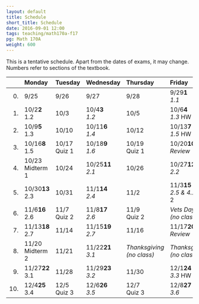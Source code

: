 ```yaml
---
layout: default
title: Schedule
short_title: Schedule
date: 2016-09-01 12:00
tags: teaching/math170a-f17
pg: Math 170A
weight: 600
---
```


This is a tentative schedule. Apart from the dates of exams, it may change. Numbers refer to sections of the textbook.

<table class="schedule">
        <thead>
            <tr class="header">
                <th align="right"></th>
                <th align="left">Monday</th>
                <th align="left">Tuesday</th>
                <th align="left">Wednesday</th>
                <th align="left">Thursday</th>
                <th align="left">Friday</th>
</tr>
    </thead>
    <tbody>
        <tr class="even">
            <td align="right">0.</td>
            <td align="left"><span class="right">9/25</span><span class="left"><b></b></span><br></td>
            <td align="left"><span class="right">9/26</span><span class="left"><b></b></span><br></td>
            <td align="left"><span class="right">9/27</span><span class="left"><b></b></span><br><em></em></td>
            <td align="left"><span class="right">9/28</span><span class="left"><b></b></span><br></td>
            <td align="left"><span class="right">9/29</span><span class="left"><b>1</b></span><br><em>1.1</em></td>
        </tr>
        <tr class="even">
            <td align="right">1.</td>
            <td align="left"><span class="right">10/2</span><span class="left"><b>2</b></span><br>1.2</td>
            <td align="left"><span class="right">10/3</span><span class="left"><b></b></span><br></td>
            <td align="left"><span class="right">10/4</span><span class="left"><b>3</b></span><br><em>1.2</em></td>
            <td align="left"><span class="right">10/5</span><span class="left"><b></b></span><br></td>
            <td align="left"><span class="right">10/6</span><span class="left"><b>4</b></span><br><em>1.3</em> <span class="hw">HW 1</span></td>
        </tr>
        <tr class="odd">
            <td align="right">2.</td>
            <td align="left"><span class="right">10/9</span><span class="left"><b>5</b></span><br>1.3</td>
            <td align="left"><span class="right">10/10</span><span class="left"><b></b></span><br></td>
            <td align="left"><span class="right">10/11</span><span class="left"><b>6</b></span><br><em>1.4</em></td>
            <td align="left"><span class="right">10/12</span><span class="left"><b></b></span><br></td>
            <td align="left"><span class="right">10/13</span><span class="left"><b>7</b></span><br><em>1.5</em> <span class="hw">HW 1</span></td>
        </tr>
        <tr class="even">
            <td align="right">3.</td>
            <td align="left"><span class="right">10/16</span><span class="left"><b>8</b></span><br>1.5</td>
            <td align="left"><span class="right">10/17</span><span class="left"><b></b></span><br><span class="hw">Quiz 1</span></td>
            <td align="left"><span class="right">10/18</span><span class="left"><b>9</b></span><br><em>1.6</em></td>
            <td align="left"><span class="right">10/19</span><span class="left"><b></b></span><br><span class="hw">Quiz 1</span></td>
            <td align="left"><span class="right">10/20</span><span class="left"><b>10</b></span><br><em>Review</em></td>
        </tr>
        <tr class="odd">
            <td align="right">4.</td>
            <td align="left"><span class="right">10/23</span><span class="left"><b></b></span><br><span class="exam">Midterm 1</span></td>
            <td align="left"><span class="right">10/24</span><span class="left"><b></b></span><br></td>
            <td align="left"><span class="right">10/25</span><span class="left"><b>11</b></span><br><em>2.1</em></td>
            <td align="left"><span class="right">10/26</span><span class="left"><b></b></span><br></td>
            <td align="left"><span class="right">10/27</span><span class="left"><b>12</b></span><br><em>2.2</em></td>
        </tr>
        <tr class="even">
            <td align="right">5.</td>
            <td align="left"><span class="right">10/30</span><span class="left"><b>13</b></span><br>2.3</td>
            <td align="left"><span class="right">10/31</span><span class="left"><b></b></span><br></td>
            <td align="left"><span class="right">11/1</span><span class="left"><b>14</b></span><br><em>2.4</em></td>
            <td align="left"><span class="right">11/2</span><span class="left"><b></b></span><br></td>
            <td align="left"><span class="right">11/3</span><span class="left"><b>15</b></span><br><em>2.5 & 4.2</em> <span class="hw">HW 2</span></td>
        </tr>
        <tr class="odd">
            <td align="right">6.</td>
            <td align="left"><span class="right">11/6</span><span class="left"><b>16</b></span><br>2.6</td>
            <td align="left"><span class="right">11/7</span><span class="left"><b></b></span><br><span class="hw">Quiz 2</span></td>
            <td align="left"><span class="right">11/8</span><span class="left"><b>17</b></span><br><em>2.6</em></td>
            <td align="left"><span class="right">11/9</span><span class="left"><b></b></span><br><span class="hw">Quiz 2</span></td>
            <td align="left" class="hol"><em>Vets Day<br>(no class)</em></td>
        </tr>
        <tr class="even">
            <td align="right">7.</td>
            <td align="left"><span class="right">11/13</span><span class="left"><b>18</b></span><br>2.7</td>
            <td align="left"><span class="right">11/14</span><span class="left"><b></b></span><br></td>
            <td align="left"><span class="right">11/15</span><span class="left"><b>19</b></span><br><em>2.7</em></td>
            <td align="left"><span class="right">11/16</span><span class="left"><b></b></span><br></td>
            <td align="left"><span class="right">11/17</span><span class="left"><b>20</b></span><br><em>Review</em></td>
        </tr>
        <tr class="odd">
            <td align="right">8.</td>
            <td align="left"><span class="right">11/20</span><span class="left"><b></b></span><br><span class="exam">Midterm 2</span></td>
            <td align="left"><span class="right">11/21</span><span class="left"><b></b></span><br></td>
            <td align="left"><span class="right">11/22</span><span class="left"><b>21</b></span><br><em>3.1</em></td>
            <td align="left" class="hol"><em>Thanksgiving<br>(no class)</em></td>
            <td align="left" class="hol"><em>Thanksgiving<br>(no class)</em></td>
        </tr>
        <tr class="even">
            <td align="right">9.</td>
            <td align="left"><span class="right">11/27</span><span class="left"><b>22</b></span><br>3.1</td>
            <td align="left"><span class="right">11/28</span><span class="left"><b></b></span><br></td>
            <td align="left"><span class="right">11/29</span><span class="left"><b>23</b></span><br><em>3.2</em></td>
            <td align="left"><span class="right">11/30</span><span class="left"><b></b></span><br></td>
            <td align="left"><span class="right">12/1</span><span class="left"><b>24</b></span><br><em>3.3</em> <span class="hw">HW 3</span></td>
        </tr>
        <tr class="odd">
            <td align="right">10.</td>
            <td align="left"><span class="right">12/4</span><span class="left"><b>25</b></span><br>3.4</td>
            <td align="left"><span class="right">12/5</span><span class="left"><b></b></span><br><span class="hw">Quiz 3</span></td>
            <td align="left"><span class="right">12/6</span><span class="left"><b>26</b></span><br><em>3.5</em></td>
            <td align="left"><span class="right">12/7</span><span class="left"><b></b></span><br><span class="hw">Quiz 3</span></td>
            <td align="left"><span class="right">12/8</span><span class="left"><b>27</b></span><br><em>3.6</em></td>
        </tr>
    </tbody>
</table>
